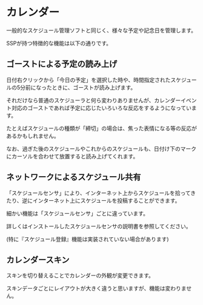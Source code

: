 # カレンダー

一般的なスケジュール管理ソフトと同じく、様々な予定や記念日を管理します。

SSPが持つ特徴的な機能は以下の通りです。

## ゴーストによる予定の読み上げ

日付右クリックから「今日の予定」を選択した時や、時間指定されたスケジュールの5分前になったときに、ゴーストが読み上げます。

それだけなら普通のスケジューラと何ら変わりありませんが、カレンダーイベント対応のゴーストであれば予定に応じたいろいろな反応をするようになっています。

たとえばスケジュールの種類が「締切」の場合は、焦った表情になる等の反応があるかもしれません。

なお、過ぎた後のスケジュールやこれからのスケジュールも、日付け下のマークにカーソルを合わせて放置すると読み上げてくれます。

## ネットワークによるスケジュール共有

「スケジュールセンサ」により、インターネット上からスケジュールを拾ってきたり、逆にインターネット上にスケジュールを投稿することができます。

細かい機能は「スケジュールセンサ」ごとに違っています。

詳しくはインストールしたスケジュールセンサの説明書を参照してください。

 (特に『スケジュール登録』機能は実装されていない場合があります)

## カレンダースキン

スキンを切り替えることでカレンダーの外観が変更できます。

スキンデータごとにレイアウトが大きく違うと思いますが、機能は変わりません。
